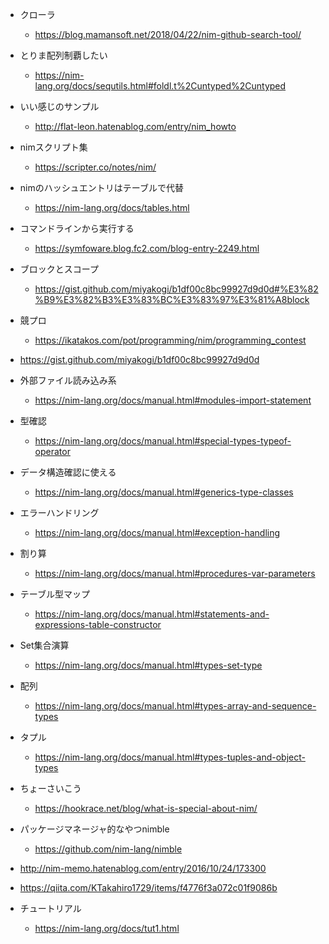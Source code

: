 - クローラ
  - https://blog.mamansoft.net/2018/04/22/nim-github-search-tool/

- とりま配列制覇したい
  - https://nim-lang.org/docs/sequtils.html#foldl.t%2Cuntyped%2Cuntyped

- いい感じのサンプル
  - http://flat-leon.hatenablog.com/entry/nim_howto

- nimスクリプト集
  - https://scripter.co/notes/nim/

- nimのハッシュエントリはテーブルで代替
  - https://nim-lang.org/docs/tables.html

- コマンドラインから実行する
  - https://symfoware.blog.fc2.com/blog-entry-2249.html

- ブロックとスコープ
  - https://gist.github.com/miyakogi/b1df00c8bc99927d9d0d#%E3%82%B9%E3%82%B3%E3%83%BC%E3%83%97%E3%81%A8block

- 競プロ
  - https://ikatakos.com/pot/programming/nim/programming_contest

- https://gist.github.com/miyakogi/b1df00c8bc99927d9d0d

- 外部ファイル読み込み系
  - https://nim-lang.org/docs/manual.html#modules-import-statement

- 型確認

  - https://nim-lang.org/docs/manual.html#special-types-typeof-operator

- データ構造確認に使える
  - https://nim-lang.org/docs/manual.html#generics-type-classes

- エラーハンドリング

  - https://nim-lang.org/docs/manual.html#exception-handling

- 割り算

  - https://nim-lang.org/docs/manual.html#procedures-var-parameters

- テーブル型マップ

  - https://nim-lang.org/docs/manual.html#statements-and-expressions-table-constructor

- Set集合演算
  - https://nim-lang.org/docs/manual.html#types-set-type

- 配列
  - https://nim-lang.org/docs/manual.html#types-array-and-sequence-types

- タプル
  - https://nim-lang.org/docs/manual.html#types-tuples-and-object-types

- ちょーさいこう
  - https://hookrace.net/blog/what-is-special-about-nim/

- パッケージマネージャ的なやつnimble
  - https://github.com/nim-lang/nimble


- http://nim-memo.hatenablog.com/entry/2016/10/24/173300


- https://qiita.com/KTakahiro1729/items/f4776f3a072c01f9086b


- チュートリアル

  - https://nim-lang.org/docs/tut1.html
